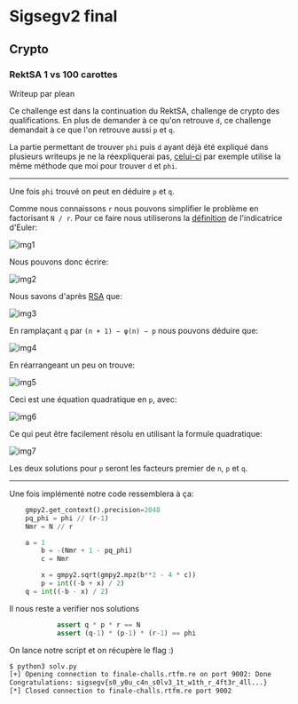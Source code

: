 # Sigsegv2 final

## Crypto

### RektSA 1 vs 100 carottes

Writeup par plean

Ce challenge est dans la continuation du RektSA, challenge de crypto des qualifications.
En plus de demander à ce qu'on retrouve `d`, ce challenge demandait à ce que l'on retrouve aussi `p` et `q`.

La partie permettant de trouver `phi` puis `d` ayant déjà été expliqué dans plusieurs writeups je ne la réexpliquerai pas, [celui-ci](https://rtfm.re/writeups/Shutdown.html) par exemple utilise la même méthode que moi pour trouver `d` et `phi`.

----------

Une fois `phi` trouvé on peut en déduire `p` et `q`.

Comme nous connaissons `r` nous pouvons simplifier le problème en factorisant `N / r`. 
Pour ce faire nous utiliserons la [définition](https://fr.wikipedia.org/wiki/Indicatrice_d'Euler#Calcul) de l'indicatrice d'Euler:

![img1](http://www.sciweavers.org/upload/Tex2Img_1575649517/render.png)

Nous pouvons donc écrire:

![img2](http://www.sciweavers.org/upload/Tex2Img_1575649623/render.png)

Nous savons d'après [RSA](https://fr.wikipedia.org/wiki/Chiffrement_RSA#Cr%C3%A9ation_des_cl%C3%A9s) que:

![img3](http://www.sciweavers.org/upload/Tex2Img_1575649676/render.png)

En ramplaçant `q` par `(n + 1) − φ(n) − p` nous pouvons déduire que:

![img4](http://www.sciweavers.org/upload/Tex2Img_1575649761/render.png)

En réarrangeant un peu on trouve:

![img5](http://www.sciweavers.org/upload/Tex2Img_1575649810/render.png)

Ceci est une équation quadratique en `p`, avec:

![img6](http://www.sciweavers.org/upload/Tex2Img_1575649909/render.png)

Ce qui peut être facilement résolu en utilisant la formule quadratique:

![img7](http://www.sciweavers.org/upload/Tex2Img_1575649947/render.png)

Les deux solutions pour `p` seront les facteurs premier de `n`, `p` et `q`.

----------

Une fois implémenté notre code ressemblera à ça:
```python
	gmpy2.get_context().precision=2048
	pq_phi = phi // (r-1)
	Nmr = N // r

	a = 1
        b = -(Nmr + 1 - pq_phi)
        c = Nmr

        x = gmpy2.sqrt(gmpy2.mpz(b**2 - 4 * c))
        p = int((-b + x) / 2)
	q = int((-b - x) / 2)
```

Il nous reste a verifier nos solutions

```python
            assert q * p * r == N
            assert (q-1) * (p-1) * (r-1) == phi
```
On lance notre script et on récupère le flag :)
```bash
$ python3 solv.py
[+] Opening connection to finale-challs.rtfm.re on port 9002: Done
Congratulations: sigsegv{s0_y0u_c4n_s0lv3_1t_w1th_r_4ft3r_4ll...}
[*] Closed connection to finale-challs.rtfm.re port 9002
```

